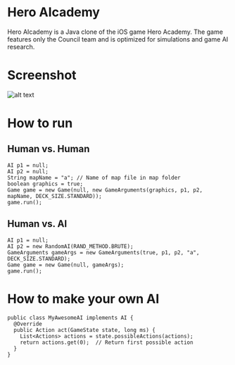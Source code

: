 # Hero AIcademy

Hero AIcademy is a Java clone of the iOS game Hero Academy. The game features only the Council team and is optimized for simulations and game AI research.

# Screenshot
![alt text](https://github.com/njustesen/hero-aicademy/blob/master/screenshot.jpg?raw=true "Screenshot")

# How to run

## Human vs. Human
```
AI p1 = null;
AI p2 = null;
String mapName = "a"; // Name of map file in map folder
boolean graphics = true;
Game game = new Game(null, new GameArguments(graphics, p1, p2, mapName, DECK_SIZE.STANDARD));
game.run();
```

## Human vs. AI
```
AI p1 = null;
AI p2 = new RandomAI(RAND_METHOD.BRUTE);
GameArguments gameArgs = new GameArguments(true, p1, p2, "a", DECK_SIZE.STANDARD);
Game game = new Game(null, gameArgs);
game.run();
```

# How to make your own AI
```
public class MyAwesomeAI implements AI {
  @Override
  public Action act(GameState state, long ms) {
    List<Actions> actions = state.possibleActions(actions);	
    return actions.get(0);  // Return first possible action
  }
}
```
